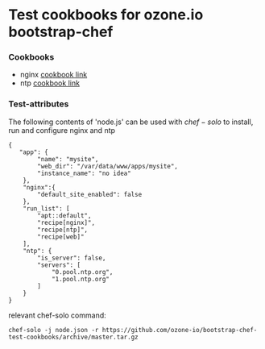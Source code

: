 # Test cookbooks for ozone.io bootstrap-chef


### Cookbooks
* nginx [cookbook link](http://community.opscode.com/cookbooks/nginx)
* ntp [cookbook link](http://community.opscode.com/cookbooks/ntp)

### Test-attributes
The following contents of 'node.js' can be used with $chef-solo$ to install, run and configure nginx and ntp 

    {
       "app": {
            "name": "mysite",
            "web_dir": "/var/data/www/apps/mysite",
            "instance_name": "no idea"
        },
        "nginx":{
            "default_site_enabled": false
        },
        "run_list": [
            "apt::default",
            "recipe[nginx]",
            "recipe[ntp]",
            "recipe[web]"
        ],
        "ntp": {
            "is_server": false,
            "servers": [
                "0.pool.ntp.org",
                "1.pool.ntp.org"
            ]
        }
    }
        
relevant chef-solo command:

    chef-solo -j node.json -r https://github.com/ozone-io/bootstrap-chef-test-cookbooks/archive/master.tar.gz

